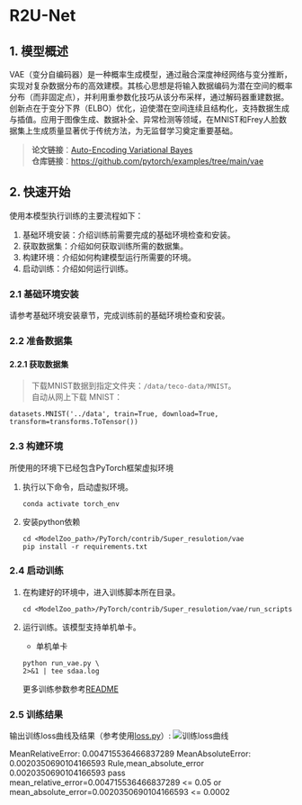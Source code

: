 
# **R2U-Net**
## 1. 模型概述  
VAE（变分自编码器）是一种概率生成模型，通过融合深度神经网络与变分推断，实现对复杂数据分布的高效建模。其核心思想是将输入数据编码为潜在空间的概率分布（而非固定点），并利用重参数化技巧从该分布采样，通过解码器重建数据。创新点在于变分下界（ELBO）优化，迫使潜在空间连续且结构化，支持数据生成与插值。应用于图像生成、数据补全、异常检测等领域，在MNIST和Frey人脸数据集上生成质量显著优于传统方法，为无监督学习奠定重要基础。
> **论文链接**：[Auto-Encoding Variational Bayes](https://arxiv.org/abs/1312.6114)  
> **仓库链接**：https://github.com/pytorch/examples/tree/main/vae   

## 2. 快速开始  
使用本模型执行训练的主要流程如下：  
1. 基础环境安装：介绍训练前需要完成的基础环境检查和安装。  
2. 获取数据集：介绍如何获取训练所需的数据集。  
3. 构建环境：介绍如何构建模型运行所需要的环境。  
4. 启动训练：介绍如何运行训练。  

### 2.1 基础环境安装  

请参考基础环境安装章节，完成训练前的基础环境检查和安装。  

### 2.2 准备数据集  
#### 2.2.1 获取数据集  
> 下载MNIST数据到指定文件夹：```/data/teco-data/MNIST```。  
> 自动从网上下载 MNIST： 
```
datasets.MNIST('../data', train=True, download=True, transform=transforms.ToTensor())

```


### 2.3 构建环境

所使用的环境下已经包含PyTorch框架虚拟环境  
1. 执行以下命令，启动虚拟环境。  
    ```
    conda activate torch_env  
    ```
2. 安装python依赖  
    ```
    cd <ModelZoo_path>/PyTorch/contrib/Super_resulotion/vae
	pip install -r requirements.txt
    ```
### 2.4 启动训练  
1. 在构建好的环境中，进入训练脚本所在目录。  
    ```
    cd <ModelZoo_path>/PyTorch/contrib/Super_resulotion/vae/run_scripts
    ```

2. 运行训练。该模型支持单机单卡。

    -  单机单卡
    ```
   python run_vae.py \
    2>&1 | tee sdaa.log
    
   ```
    更多训练参数参考[README](run_scripts/README.md)

### 2.5 训练结果
输出训练loss曲线及结果（参考使用[loss.py](./run_scripts/loss.py)）: 
![训练loss曲线](./run_scripts/loss.jpg)

MeanRelativeError: 0.004715536466837289
MeanAbsoluteError: 0.0020350690104166593
Rule,mean_absolute_error 0.0020350690104166593
pass mean_relative_error=0.004715536466837289 <= 0.05 or mean_absolute_error=0.0020350690104166593 <= 0.0002
